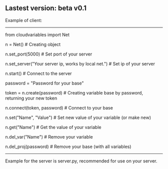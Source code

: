 Lastest version: beta v0.1
--------------------------

Example of client:
____________________________________________________________________________________________________________________________                                                                                                                          
from cloudvariables import Net                                                                                               
                                                                                                                              
n = Net()                                               # Creating object                                                     
                                                                                                                              
n.set_port(5000)                                        # Set port of your server                                             
                                                                                                                              
n.set_server("Your server ip, works by local net.")     # Set ip of your server                                               
                                                                                                                              
n.start()                                               # Connect to the server                                              
                                                                                                                              
password = "Password for your base"                                                                                           
                                                                                                                              
token = n.create(password)                              # Creating variable base by password, returning your new token        
                                                                                                                              
n.connect(token, password)                              # Connect to your base                                                
                                                                                                                              
n.set("Name", "Value")                                  # Set new value of your variable (or make new)                        
                                                                                                                              
n.get("Name")                                           # Get the value of your variable                                      
                                                                                                                              
n.del_var("Name")                                       # Remove your variable                                                
                                                                                                                              
n.del_proj(password)                                    # Remove your base (with all variables)                               
_____________________________________________________________________________________________________________________________ 

Example for the server is server.py, recommended for use on your server.
